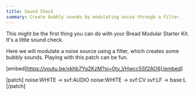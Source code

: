 ```yaml
---
title: Sound Check
summary: Create bubbly sounds by modulating noise through a filter.
---
```


This might be the first thing you can do with your Bread Modular Starter Kit. It's a little sound check.

Here we will modulate a noise source using a filter, which creates some bubbly sounds. Playing with this patch can be fun.

[embed]https://youtu.be/xkhb7Yg2KzM?si=0ty_VHwcc5Sf2AO6[/embed]

[patch]
noise:WHITE -> svf:AUDIO
noise:WHITE -> svf:CV
svf:LF -> base:L
[/patch]

